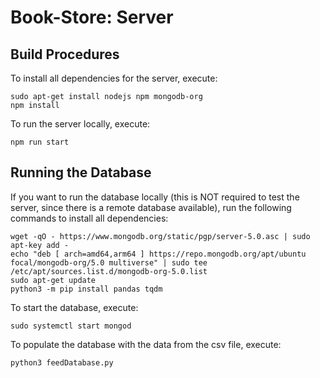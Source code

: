 # Book-Store:  Server

## Build Procedures
To install all dependencies for the server, execute:

```
sudo apt-get install nodejs npm mongodb-org
npm install
```

To run the server locally, execute:
```
npm run start
```

## Running the Database
If you want to run the database locally (this is NOT required to test the server, since there is a remote database available), run the following commands to install all dependencies:

```
wget -qO - https://www.mongodb.org/static/pgp/server-5.0.asc | sudo apt-key add -
echo "deb [ arch=amd64,arm64 ] https://repo.mongodb.org/apt/ubuntu focal/mongodb-org/5.0 multiverse" | sudo tee /etc/apt/sources.list.d/mongodb-org-5.0.list
sudo apt-get update
python3 -m pip install pandas tqdm
```

To start the database, execute:
```
sudo systemctl start mongod
```

To populate the database with the data from the csv file, execute:
```
python3 feedDatabase.py
```

